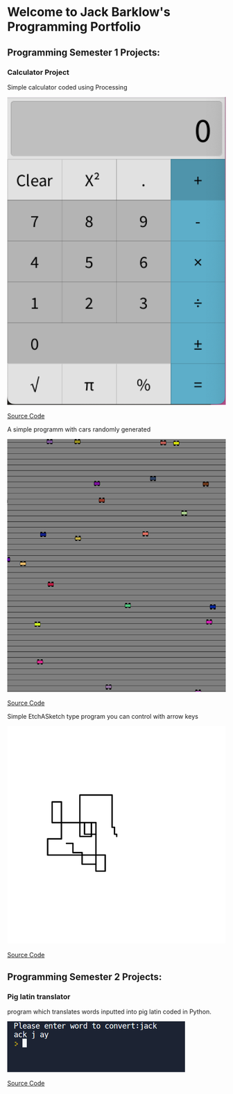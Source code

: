 # Welcome to Jack Barklow's Programming Portfolio

## Programming Semester 1 Projects:

### Calculator Project

Simple calculator coded using Processing

![Calculator](https://github.com/Jack-Bark/Programming-Portfolio/blob/gh-pages/images/calc.png?raw=true)

[Source Code](https://github.com/Jack-Bark/Programming-Portfolio/tree/gh-pages/src/calculator)

A simple programm with cars randomly generated

![Cars](https://github.com/Jack-Bark/Programming-Portfolio/blob/gh-pages/images/car.png?raw=true)

[Source Code](https://github.com/Jack-Bark/Programming-Portfolio/tree/gh-pages/src/car)

Simple EtchASketch type program you can control with arrow keys

![EtchASketch](https://github.com/Jack-Bark/Programming-Portfolio/blob/gh-pages/images/sketch.png?raw=true)

[Source Code](https://github.com/Jack-Bark/Programming-Portfolio/tree/gh-pages/src/EtchASketch)

## Programming Semester 2 Projects:

### Pig latin translator

program which translates words inputted into pig latin coded in Python. 

![pig latin](https://github.com/Jack-Bark/Programming-Portfolio/blob/gh-pages/images/Screenshot%202023-02-22%20183403.png?raw=true)

[Source Code](https://github.com/Jack-Bark/Programming-Portfolio/blob/gh-pages/src/Pig%20Latin/Pig%20Latin%20Source)
